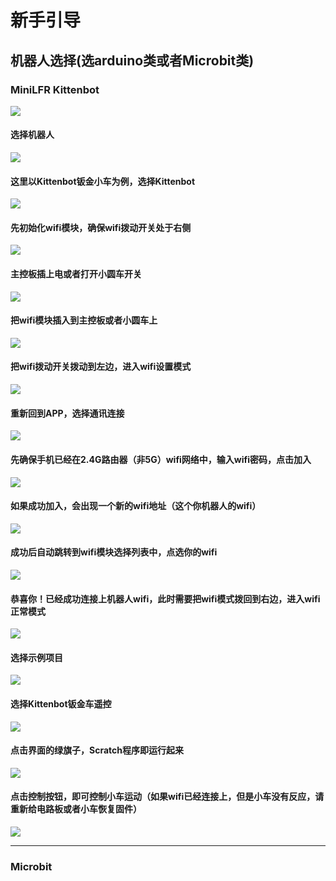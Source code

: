 # 新手引导

## 机器人选择(选arduino类或者Microbit类)
### MiniLFR Kittenbot   
![](./images/wifi_01.png)   
   
#### 选择机器人   
![](./images/wifi_02.png)   

#### 这里以Kittenbot钣金小车为例，选择Kittenbot   
![](./images/wifi_03.png)   

#### 先初始化wifi模块，确保wifi拨动开关处于右侧   
![](./images/wifi_04.png)   

#### 主控板插上电或者打开小圆车开关   
![](./images/wifi_05.png)   

#### 把wifi模块插入到主控板或者小圆车上   
![](./images/wifi_06.png)   

#### 把wifi拨动开关拨动到左边，进入wifi设置模式   
![](./images/wifi_07.png)   

#### 重新回到APP，选择通讯连接   
![](./images/wifi_08.png)   

#### 先确保手机已经在2.4G路由器（非5G）wifi网络中，输入wifi密码，点击加入   
![](./images/wifi_09.png)   

#### 如果成功加入，会出现一个新的wifi地址（这个你机器人的wifi）   
![](./images/wifi_10.png)   

#### 成功后自动跳转到wifi模块选择列表中，点选你的wifi
![](./images/wifi_11.png)   

#### 恭喜你！已经成功连接上机器人wifi，此时需要把wifi模式拨回到右边，进入wifi正常模式
![](./images/wifi_12.png)   

#### 选择示例项目   
![](./images/wifi_13.png)   

#### 选择Kittenbot钣金车遥控   
![](./images/wifi_14.png)   

#### 点击界面的绿旗子，Scratch程序即运行起来   
![](./images/wifi_15.png)   

#### 点击控制按钮，即可控制小车运动（如果wifi已经连接上，但是小车没有反应，请重新给电路板或者小车恢复固件）
![](./images/wifi_16.png)   

----------

### Microbit